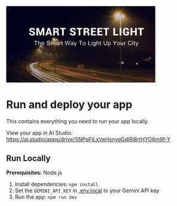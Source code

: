 <img src="images/screenshot.png" alt="App Screenshot" width="400">

# Run and deploy your app

This contains everything you need to run your app locally.

View your app in AI Studio: https://ai.studio/apps/drive/1iNPpFjLxVeHsnygGdlRi8rtHYO6m9f-Y

## Run Locally

**Prerequisites:**  Node.js


1. Install dependencies:
   `npm install`
2. Set the `GEMINI_API_KEY` in [.env.local](.env.local) to your Gemini API key
3. Run the app:
   `npm run dev`
